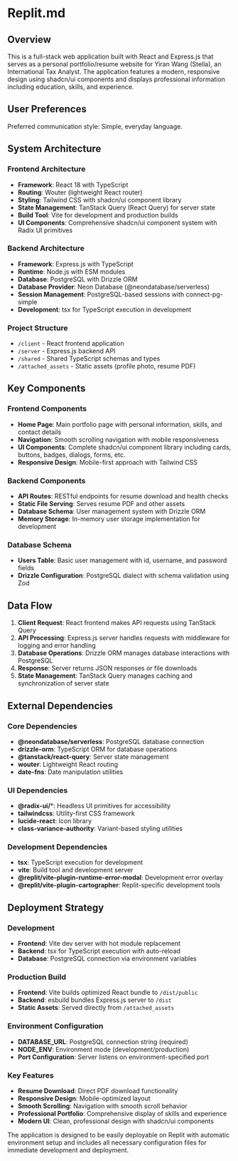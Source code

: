 # Replit.md

## Overview

This is a full-stack web application built with React and Express.js that serves as a personal portfolio/resume website for Yiran Wang (Stella), an International Tax Analyst. The application features a modern, responsive design using shadcn/ui components and displays professional information including education, skills, and experience.

## User Preferences

Preferred communication style: Simple, everyday language.

## System Architecture

### Frontend Architecture
- **Framework**: React 18 with TypeScript
- **Routing**: Wouter (lightweight React router)
- **Styling**: Tailwind CSS with shadcn/ui component library
- **State Management**: TanStack Query (React Query) for server state
- **Build Tool**: Vite for development and production builds
- **UI Components**: Comprehensive shadcn/ui component system with Radix UI primitives

### Backend Architecture
- **Framework**: Express.js with TypeScript
- **Runtime**: Node.js with ESM modules
- **Database**: PostgreSQL with Drizzle ORM
- **Database Provider**: Neon Database (@neondatabase/serverless)
- **Session Management**: PostgreSQL-based sessions with connect-pg-simple
- **Development**: tsx for TypeScript execution in development

### Project Structure
- `/client` - React frontend application
- `/server` - Express.js backend API
- `/shared` - Shared TypeScript schemas and types
- `/attached_assets` - Static assets (profile photo, resume PDF)

## Key Components

### Frontend Components
- **Home Page**: Main portfolio page with personal information, skills, and contact details
- **Navigation**: Smooth scrolling navigation with mobile responsiveness
- **UI Components**: Complete shadcn/ui component library including cards, buttons, badges, dialogs, forms, etc.
- **Responsive Design**: Mobile-first approach with Tailwind CSS

### Backend Components
- **API Routes**: RESTful endpoints for resume download and health checks
- **Static File Serving**: Serves resume PDF and other assets
- **Database Schema**: User management system with Drizzle ORM
- **Memory Storage**: In-memory user storage implementation for development

### Database Schema
- **Users Table**: Basic user management with id, username, and password fields
- **Drizzle Configuration**: PostgreSQL dialect with schema validation using Zod

## Data Flow

1. **Client Request**: React frontend makes API requests using TanStack Query
2. **API Processing**: Express.js server handles requests with middleware for logging and error handling
3. **Database Operations**: Drizzle ORM manages database interactions with PostgreSQL
4. **Response**: Server returns JSON responses or file downloads
5. **State Management**: TanStack Query manages caching and synchronization of server state

## External Dependencies

### Core Dependencies
- **@neondatabase/serverless**: PostgreSQL database connection
- **drizzle-orm**: TypeScript ORM for database operations
- **@tanstack/react-query**: Server state management
- **wouter**: Lightweight React routing
- **date-fns**: Date manipulation utilities

### UI Dependencies
- **@radix-ui/***: Headless UI primitives for accessibility
- **tailwindcss**: Utility-first CSS framework
- **lucide-react**: Icon library
- **class-variance-authority**: Variant-based styling utilities

### Development Dependencies
- **tsx**: TypeScript execution for development
- **vite**: Build tool and development server
- **@replit/vite-plugin-runtime-error-modal**: Development error overlay
- **@replit/vite-plugin-cartographer**: Replit-specific development tools

## Deployment Strategy

### Development
- **Frontend**: Vite dev server with hot module replacement
- **Backend**: tsx for TypeScript execution with auto-reload
- **Database**: PostgreSQL connection via environment variables

### Production Build
- **Frontend**: Vite builds optimized React bundle to `/dist/public`
- **Backend**: esbuild bundles Express.js server to `/dist`
- **Static Assets**: Served directly from `/attached_assets`

### Environment Configuration
- **DATABASE_URL**: PostgreSQL connection string (required)
- **NODE_ENV**: Environment mode (development/production)
- **Port Configuration**: Server listens on environment-specified port

### Key Features
- **Resume Download**: Direct PDF download functionality
- **Responsive Design**: Mobile-optimized layout
- **Smooth Scrolling**: Navigation with smooth scroll behavior
- **Professional Portfolio**: Comprehensive display of skills and experience
- **Modern UI**: Clean, professional design with shadcn/ui components

The application is designed to be easily deployable on Replit with automatic environment setup and includes all necessary configuration files for immediate development and deployment.